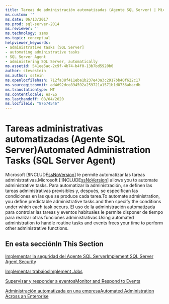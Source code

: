 ```yaml
---
title: Tareas de administración automatizadas (Agente SQL Server) | Microsoft Docs
ms.custom: ''
ms.date: 06/13/2017
ms.prod: sql-server-2014
ms.reviewer: ''
ms.technology: ssms
ms.topic: conceptual
helpviewer_keywords:
- administrative tasks [SQL Server]
- automating administrative tasks
- SQL Server Agent
- administering SQL Server, automatically
ms.assetid: 541ee5ac-2c9f-4b74-b4f0-13b7bd5920b0
author: stevestein
ms.author: sstein
ms.openlocfilehash: 712fa38f411eba1b237e43a3c2917bb40f622c17
ms.sourcegitcommit: ad4d92dce894592a259721a1571b1d8736abacdb
ms.translationtype: MT
ms.contentlocale: es-ES
ms.lasthandoff: 08/04/2020
ms.locfileid: "87674546"
---
```

# <a name="automated-administration-tasks-sql-server-agent"></a><span data-ttu-id="7fc92-102">Tareas administrativas automatizadas (Agente SQL Server)</span><span class="sxs-lookup"><span data-stu-id="7fc92-102">Automated Administration Tasks (SQL Server Agent)</span></span>
  <span data-ttu-id="7fc92-103">Microsoft [!INCLUDE[ssNoVersion](../../includes/ssnoversion-md.md)] le permite automatizar las tareas administrativas.</span><span class="sxs-lookup"><span data-stu-id="7fc92-103">Microsoft [!INCLUDE[ssNoVersion](../../includes/ssnoversion-md.md)] allows you to automate administrative tasks.</span></span> <span data-ttu-id="7fc92-104">Para automatizar la administración, se definen las tareas administrativas previsibles y, después, se especifican las condiciones en las que se produce cada tarea.</span><span class="sxs-lookup"><span data-stu-id="7fc92-104">To automate administration, you define predictable administrative tasks and then specify the conditions under which each task occurs.</span></span> <span data-ttu-id="7fc92-105">El uso de la administración automatizada para controlar las tareas y eventos habituales le permite disponer de tiempo para realizar otras funciones administrativas.</span><span class="sxs-lookup"><span data-stu-id="7fc92-105">Using automated administration to handle routine tasks and events frees your time to perform other administrative functions.</span></span>  
  
## <a name="in-this-section"></a><span data-ttu-id="7fc92-106">En esta sección</span><span class="sxs-lookup"><span data-stu-id="7fc92-106">In This Section</span></span>  
 [<span data-ttu-id="7fc92-107">Implementar la seguridad del Agente SQL Server</span><span class="sxs-lookup"><span data-stu-id="7fc92-107">Implement SQL Server Agent Security</span></span>](implement-sql-server-agent-security.md)  
  
 [<span data-ttu-id="7fc92-108">Implementar trabajos</span><span class="sxs-lookup"><span data-stu-id="7fc92-108">Implement Jobs</span></span>](implement-jobs.md)  
  
 [<span data-ttu-id="7fc92-109">Supervisar y responder a eventos</span><span class="sxs-lookup"><span data-stu-id="7fc92-109">Monitor and Respond to Events</span></span>](monitor-and-respond-to-events.md)  
  
 [<span data-ttu-id="7fc92-110">Administración automatizada en una empresa</span><span class="sxs-lookup"><span data-stu-id="7fc92-110">Automated Administration Across an Enterprise</span></span>](automated-administration-across-an-enterprise.md)  
  
  
